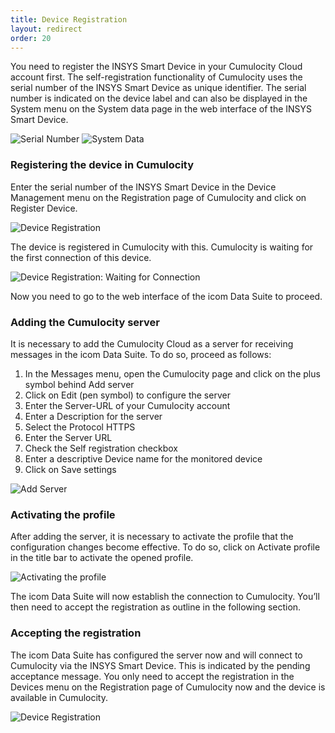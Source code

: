 ```yaml
---
title: Device Registration
layout: redirect
order: 20
---
```


You need to register the INSYS Smart Device in your Cumulocity Cloud account first. The self-registration functionality of Cumulocity uses the serial number of the INSYS Smart Device as unique identifier. The serial number is indicated on the device label and can also be displayed in the System menu on the System data page in the web interface of the INSYS Smart Device.

![Serial Number](/guides/images/devices/icom/serialNumber.png)
![System Data](/guides/images/devices/icom/systemData.png)

### Registering the device in Cumulocity

Enter the serial number of the INSYS Smart Device in the Device Management menu on the Registration page of Cumulocity and click on Register Device.

![Device Registration](/guides/images/devices/insys/deviceRegistration.png)

The device is registered in Cumulocity with this. Cumulocity is waiting for the first connection of this device.

![Device Registration: Waiting for Connection](/guides/images/devices/insys/deviceRegistrationWaiting.png)

Now you need to go to the web interface of the icom Data Suite to proceed.

### Adding the Cumulocity server

It is necessary to add the Cumulocity Cloud as a server for receiving messages in the icom Data Suite. To do so, proceed as follows:

1.	In the Messages menu, open the Cumulocity page and click on the plus symbol behind Add server
2.	Click on Edit (pen symbol) to configure the server
3.	Enter the Server-URL of your Cumulocity account
4.	Enter a Description for the server
5.	Select the Protocol HTTPS
6.	Enter the Server URL
7.	Check the Self registration checkbox
8.	Enter a descriptive Device name for the monitored device
9.	Click on Save settings

![Add Server](/guides/images/devices/icom/addServer.png)

### Activating the profile

After adding the server, it is necessary to activate the profile that the configuration changes become effective. To do so, click on Activate profile in the title bar to activate the opened profile.

![Activating the profile](/guides/images/devices/icom/activateProfile.png)

The icom Data Suite will now establish the connection to Cumulocity. You’ll then need to accept the registration as outline in the following section.

### Accepting the registration

The icom Data Suite has configured the server now and will connect to Cumulocity via the INSYS Smart Device. This is indicated by the pending acceptance message. You only need to accept the registration in the Devices menu on the Registration page of Cumulocity now and the device is available in Cumulocity.

![Device Registration](/guides/images/devices/insys/deviceRegistrationPending.png)
